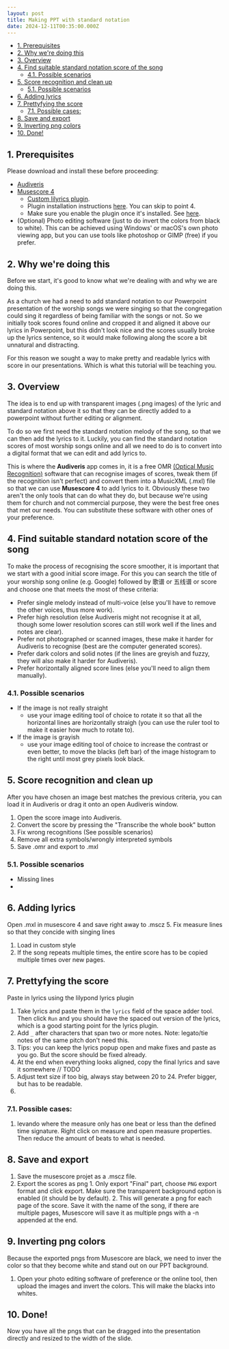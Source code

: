 ```yaml
---
layout: post
title: Making PPT with standard notation
date: 2024-12-11T00:35:00.000Z
---
```


- [1. Prerequisites](#1-prerequisites)
- [2. Why we're doing this](#2-why-were-doing-this)
- [3. Overview](#3-overview)
- [4. Find suitable standard notation score of the song](#4-find-suitable-standard-notation-score-of-the-song)
  - [4.1. Possible scenarios](#41-possible-scenarios)
- [5. Score recognition and clean up](#5-score-recognition-and-clean-up)
  - [5.1. Possible scenarios](#51-possible-scenarios)
- [6. Adding lyrics](#6-adding-lyrics)
- [7. Prettyfying the score](#7-prettyfying-the-score)
  - [7.1. Possible cases:](#71-possible-cases)
- [8. Save and export](#8-save-and-export)
- [9. Inverting png colors](#9-inverting-png-colors)
- [10. Done!](#10-done)


## 1. Prerequisites

Please download and install these before proceeding:

- [Audiveris](https://github.com/Audiveris/audiveris/releases)
- [Musescore 4](https://musescore.org/en/download)
  - [Custom lilyrics plugin](https://andreahu3299.github.io/public/Lilyrics-custom.zip).
  - Plugin installation instructions [here](https://musescore.org/en/handbook/4/plugins#manage). You can skip to point 4.
  - Make sure you enable the plugin once it's installed. See [here](https://musescore.org/en/handbook/4/plugins#enable-disable).
- (Optional) Photo editing software (just to do invert the colors from black to white). This can be achieved using Windows' or macOS's own photo viewing app, but you can use tools like photoshop or GIMP (free) if you prefer.

## 2. Why we're doing this

Before we start, it's good to know what we're dealing with and why we are doing this.

As a church we had a need to add standard notation to our Powerpoint presentation of the worship songs we were singing so that the congregation could sing it regardless of being familiar with the songs or not.
So we initially took scores found online and cropped it and aligned it above our lyrics in Powerpoint, but this didn't look nice and the scores usually broke up the lyrics sentence, so it would make following along the score a bit unnatural and distracting.

For this reason we sought a way to make pretty and readable lyrics with score in our presentations. Which is what this tutorial will be teaching you.

## 3. Overview

The idea is to end up with transparent images (.png images) of the lyric and standard notation above it so that they can be directly added to a powerpoint without further editing or alignment.

To do so we first need the standard notation melody of the song, so that we can then add the lyrics to it. Luckily, you can find the standard notation scores of most worship songs online and all we need to do is to convert into a digital format that we can edit and add lyrics to.

This is where the **Audiveris** app comes in, it is a free OMR [(Optical Music Recognition)](https://en.wikipedia.org/wiki/Optical_music_recognition) software that can recognise images of scores, tweak them (if the recognition isn't perfect) and convert them into a MusicXML (.mxl) file so that we can use **Musescore 4** to add lyrics to it. Obviously these two aren't the only tools that can do what they do, but because we're using them for church and not commercial purpose, they were the best free ones that met our needs. You can substitute these software with other ones of your preference.

## 4. Find suitable standard notation score of the song

To make the process of recognising the score smoother, it is important that we start with a good initial score image. For this you can search the title of your worship song online (e.g. Google) followed by 歌谱 or 五线谱 or score and choose one that meets the most of these criteria:

 * Prefer single melody instead of multi-voice (else you'll have to remove the other voices, thus more work).
 * Prefer high resolution (else Audiveris might not recognise it at all, though some lower resolution scores can still work well if the lines and notes are clear).
 * Prefer not photographed or scanned images, these make it harder for Audiveris to recognise (best are the computer generated scores).
 * Prefer dark colors and solid notes (if the lines are greyish and fuzzy, they will also make it harder for Audiveris).
 * Prefer horizontally aligned score lines (else you'll need to align them manually).

### 4.1. Possible scenarios

* If the image is not really straight
  * use your image editing tool of choice to rotate it so that all the horizontal lines are horizontally straigh (you can use the ruler tool to make it easier how much to rotate to).
* If the image is grayish
  * use your image editing tool of choice to increase the contrast or even better, to move the blacks (left bar) of the image histogram to the right until most grey pixels look black.

## 5. Score recognition and clean up

After you have chosen an image best matches the previous criteria, you can load it in Audiveris or drag it onto an open Audiveris window.

1. Open the score image into Audiveris.
2. Convert the score by pressing the "Transcribe the whole book" button
3. Fix wrong recognitions (See possible scenarios)
4. Remove all extra symbols/wrongly interpreted symbols
5. Save .omr and export to .mxl

### 5.1. Possible scenarios
* Missing lines
* 

## 6. Adding lyrics

Open .mxl in musescore 4 and save right away to .mscz
5. Fix measure lines so that they concide with singing lines
  1. Load in custom style
  2. If the song repeats multiple times, the entire score has to be copied multiple times over new pages.

## 7. Prettyfying the score

Paste in lyrics using the lilypond lyrics plugin
  1. Take lyrics and paste them in the `lyrics` field of the space adder tool. Then click `Run` and you should have the spaced out version of the lyrics, which is a good starting point for the lyrics plugin.
  2. Add `_` after characters that span two or more notes. Note: legato/tie notes of the same pitch don't need this.
  3. Tips: you can keep the lyrics popup open and make fixes and paste as you go. But the score should be fixed already.
  4. At the end when everything looks aligned, copy the final lyrics and save it somewhere // TODO
  5. Adjust text size if too big, always stay between 20 to 24. Prefer bigger, but has to be readable.
   6.
### 7.1. Possible cases:
  1. levando where the measure only has one beat or less than the defined time signature. Right click on measure and open measure properties. Then reduce the amount of beats to what is needed.

## 8. Save and export
  1. Save the musescore projet as a .mscz file.
  2. Export the scores as png
    1. Only export "Final" part, choose `PNG` export format and click export. Make sure the transparent background option is enabled (it should be by default).
    2. This will generate a png for each page of the score. Save it with the name of the song, if there are multiple pages, Musescore will save it as multiple pngs with a -n appended at the end.

## 9. Inverting png colors
Because the exported pngs from Musescore are black, we need to inver the color so that they become white and stand out on our PPT background.
  1. Open your photo editing software of preference or the online tool, then upload the images and invert the colors. This will make the blacks into whites.

## 10. Done!
Now you have all the pngs that can be dragged into the presentation directly and resized to the width of the slide.
